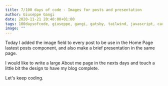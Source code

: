 ```yaml
---
title: 7/100 days of code - Images for posts and presentation
author: Giuseppe Gangi
date: 2020-11-21 20:40:00+01:00
tags: 100daysofcode, giuseppe, gangi, gatsby, tailwind, javascript, cards, StaticQuery
image: ""
---
```


Today I added the image field to every post to be use in the Home Page lastest posts component, and also make a brief presentation in the same page.

I would like to write a large About me page in the nexts days and touch a little bit the design to have my blog complete.

Let's keep coding.